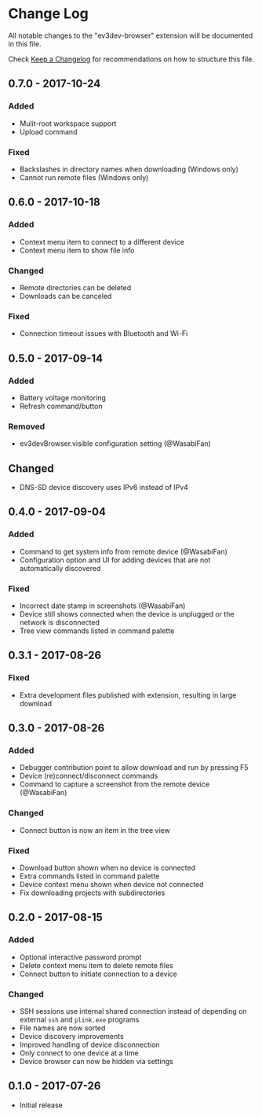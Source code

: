 # Change Log
All notable changes to the "ev3dev-browser" extension will be documented in this file.

Check [Keep a Changelog](http://keepachangelog.com/) for recommendations on how to structure this file.

## 0.7.0 - 2017-10-24
### Added
- Mulit-root workspace support
- Upload command
### Fixed
- Backslashes in directory names when downloading (Windows only)
- Cannot run remote files (Windows only)

## 0.6.0 - 2017-10-18
### Added
- Context menu item to connect to a different device
- Context menu item to show file info
### Changed
- Remote directories can be deleted
- Downloads can be canceled
### Fixed
- Connection timeout issues with Bluetooth and Wi-Fi

## 0.5.0 - 2017-09-14
### Added
- Battery voltage monitoring
- Refresh command/button
### Removed
- ev3devBrowser.visible configuration setting (@WasabiFan)
## Changed
- DNS-SD device discovery uses IPv6 instead of IPv4

## 0.4.0 - 2017-09-04
### Added
- Command to get system info from remote device (@WasabiFan)
- Configuration option and UI for adding devices that are not automatically
  discovered
### Fixed
- Incorrect date stamp in screenshots (@WasabiFan)
- Device still shows connected when the device is unplugged or the network is
  disconnected
- Tree view commands listed in command palette

## 0.3.1 - 2017-08-26
### Fixed
- Extra development files published with extension, resulting in large download

## 0.3.0 - 2017-08-26
### Added
- Debugger contribution point to allow download and run by pressing F5
- Device (re)connect/disconnect commands
- Command to capture a screenshot from the remote device (@WasabiFan)
### Changed
- Connect button is now an item in the tree view
### Fixed
- Download button shown when no device is connected
- Extra commands listed in command palette
- Device context menu shown when device not connected
- Fix downloading projects with subdirectories

## 0.2.0 - 2017-08-15
### Added
- Optional interactive password prompt
- Delete context menu item to delete remote files
- Connect button to initiate connection to a device
### Changed
- SSH sessions use internal shared connection instead of depending on
  external `ssh` and `plink.exe` programs
- File names are now sorted
- Device discovery improvements
- Improved handling of device disconnection
- Only connect to one device at a time
- Device browser can now be hidden via settings

## 0.1.0 - 2017-07-26
- Initial release